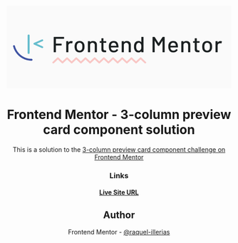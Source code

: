 <div align="center">
 <img src="https://github.com/raquel-illerias/Frontend_Mentor_Challenges/blob/main/QRcode/images/FrontendMentorBanner.PNG"></>
</>

# Frontend Mentor - 3-column preview card component solution

This is a solution to the [3-column preview card component challenge on Frontend Mentor](https://www.frontendmentor.io/challenges/3column-preview-card-component-pH92eAR2-)


### Links

#### [Live Site URL](https://raquel-illerias.github.io/3column-card-component/index.html)



## Author

 Frontend Mentor - [@raquel-illerias](https://www.frontendmentor.io/profile/raquel-illerias)

